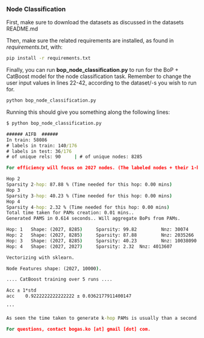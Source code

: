 ### Node Classification 

First, make sure to download the datasets as discussed in the datasets README.md

Then, make sure the related requirements are installed, as found in *requirements.txt*, with:

```cmd
pip install -r requirements.txt
```

Finally, you can run **bop_node_classification.py** to run for the BoP + CatBoost model for the node classification task. 
Remember to change the user input values in lines 22-42, according to the dataset/-s you wish to run for.

```cmd
python bop_node_classification.py
```


Running this should give you something along the following lines:

```cmd
$ python bop_node_classification.py

###### AIFB  ######
In train: 58086
# labels in train: 140/176
# labels in test: 36/176
# of unique rels: 90     | # of unique nodes: 8285

For efficiency will focus on 2027 nodes. (The labeled nodes + their 1-hop neighbors)

Hop 2
Sparsity 2-hop: 87.88 % (Time needed for this hop: 0.00 mins)
Hop 3
Sparsity 3-hop: 40.23 % (Time needed for this hop: 0.00 mins)
Hop 4
Sparsity 4-hop: 2.32 % (Time needed for this hop: 0.00 mins)
Total time taken for PAMs creation: 0.01 mins..
Generated PAMS in 0.614 seconds.. Will aggregate BoPs from PAMs.

Hop: 1   Shape: (2027, 8285)     Sparsity: 99.82         Nnz: 30074
Hop: 2   Shape: (2027, 8285)     Sparsity: 87.88         Nnz: 2035266
Hop: 3   Shape: (2027, 8285)     Sparsity: 40.23         Nnz: 10038090
Hop: 4   Shape: (2027, 2027)     Sparsity: 2.32  Nnz: 4013607

Vectorizing with sklearn.

Node Features shape: (2027, 10000).

.... CatBoost training over 5 runs ....

Acc ± 1*std
acc    0.9222222222222222 ± 0.0362177911400147

'''

As seen the time taken to generate k-hop PAMs is usually than a second.

For questions, contact bogas.ko [at] gmail [dot] com.
